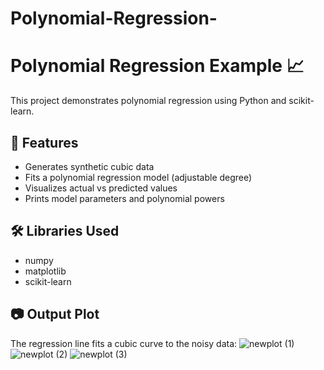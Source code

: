 # Polynomial-Regression-

# Polynomial Regression Example 📈

This project demonstrates polynomial regression using Python and scikit-learn.

## 🚀 Features
- Generates synthetic cubic data
- Fits a polynomial regression model (adjustable degree)
- Visualizes actual vs predicted values
- Prints model parameters and polynomial powers

## 🛠️ Libraries Used
- numpy
- matplotlib
- scikit-learn

## 📷 Output Plot

The regression line fits a cubic curve to the noisy data:
![newplot (1)](https://github.com/user-attachments/assets/bcf7606a-5606-425a-afad-84485cacc823)
![newplot (2)](https://github.com/user-attachments/assets/4ddfa9b9-ea9f-4ec0-a11e-458a15f47942)
![newplot (3)](https://github.com/user-attachments/assets/86aa3257-8251-40df-a6d0-4f3c3d268e71)


